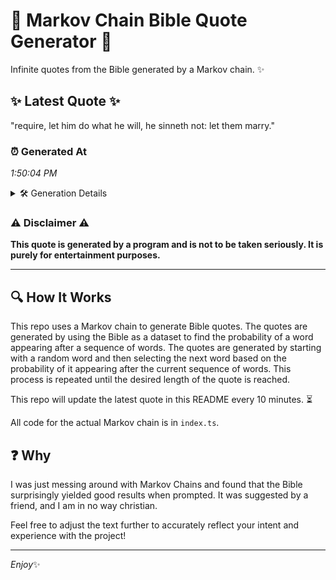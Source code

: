 # 📖 Markov Chain Bible Quote Generator 📖

Infinite quotes from the Bible generated by a Markov chain. ✨

## ✨ Latest Quote ✨
"require, let him do what he will, he sinneth not: let them marry."

### ⏰ Generated At
*1:50:04 PM*

<details>
    <summary>🛠️ Generation Details</summary>
    <p>
        <strong>🌱 Seed:</strong> require,<br>
        <strong>🔄 Iterations:</strong> 12<br>
        <strong>📜 Context History:</strong><br>[ require, ]: let<br>[ require,, let ]: him<br>[ require,, let, him ]: do<br>[ require,, let, him, do ]: what<br>[ require,, let, him, do, what ]: he<br>[ require,, let, him, do, what, he ]: will,<br>[ let, him, do, what, he, will, ]: he<br>[ him, do, what, he, will,, he ]: sinneth<br>[ do, what, he, will,, he, sinneth ]: not:<br>[ what, he, will,, he, sinneth, not: ]: let<br>[ he, will,, he, sinneth, not:, let ]: them<br>[ will,, he, sinneth, not:, let, them ]: marry.<br>
    </p>
</details>

### ⚠️ Disclaimer ⚠️
**This quote is generated by a program and is not to be taken seriously. It is purely for entertainment purposes.**

---

## 🔍 How It Works

This repo uses a Markov chain to generate Bible quotes. The quotes are generated by using the Bible as a dataset to find the probability of a word appearing after a sequence of words. The quotes are generated by starting with a random word and then selecting the next word based on the probability of it appearing after the current sequence of words. This process is repeated until the desired length of the quote is reached.

This repo will update the latest quote in this README every 10 minutes. ⏳

All code for the actual Markov chain is in `index.ts`.

## ❓ Why

I was just messing around with Markov Chains and found that the Bible surprisingly yielded good results when prompted. 
It was suggested by a friend, and I am in no way christian.

Feel free to adjust the text further to accurately reflect your intent and experience with the project!

---

*Enjoy*✨
